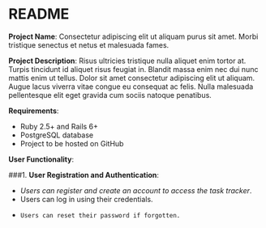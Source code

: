 # README
**Project Name**: Consectetur adipiscing elit ut aliquam purus sit amet. Morbi tristique senectus et netus et malesuada fames.

**Project Description**: Risus ultricies tristique nulla aliquet enim tortor at. Turpis tincidunt id aliquet risus feugiat in. Blandit massa enim nec dui nunc mattis enim ut tellus. Dolor sit amet consectetur adipiscing elit ut aliquam. Augue lacus viverra vitae congue eu consequat ac felis. Nulla malesuada pellentesque elit eget gravida cum sociis natoque penatibus.

**Requirements**:

- Ruby 2.5+ and Rails 6+
- PostgreSQL database
- Project to be hosted on GitHub

**User Functionality**:

###1. **User Registration and Authentication**:
   + *Users can register and create an account to access the task tracker*.
   + Users can log in using their credentials.
   - ```Users can reset their password if forgotten.```
